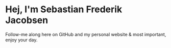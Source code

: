 # Hej, I'm Sebastian Frederik Jacobsen

Follow-me along here on GitHub and my personal website & most important, enjoy
your day.

